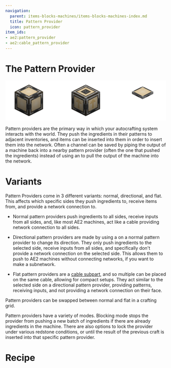 ```yaml
---
navigation:
  parent: items-blocks-machines/items-blocks-machines-index.md
  title: Pattern Provider
  icon: pattern_provider
item_ids:
- ae2:pattern_provider
- ae2:cable_pattern_provider
---
```

# The Pattern Provider

![Pattern Providers](../assets/assemblies/pattern_provider_variants.png)

Pattern providers are the primary way in which your autocrafting system interacts with the world. They push the ingredients in
their patterns to adjacent inventories, and items can be inserted into them in order to insert them into the network. Often
a channel can be saved by piping the output of a machine back into a nearby pattern provider (often the one that pushed the ingredients)
instead of using an <ItemLink id="import_bus" /> to pull the output of the machine into the network.

# Variants

Pattern Providers come in 3 different variants: normal, directional, and flat. This affects which specific sides they push
ingredients to, receive items from, and provide a network connection to.

- Normal pattern providers push ingredients to all sides, receive inputs from all sides, and, like most AE2 machines, act
like a cable providing network connection to all sides.

- Directional pattern providers are made by using a <ItemLink id="certus_quartz_wrench" /> on a normal pattern provider to change its
direction. They only push ingredients to the selected side, receive inputs from all sides, and specifically don't provide a network
connection on the selected side. This allows them to push to AE2 machines without connecting networks, if you want to make a subnetwork.

- Flat pattern providers are a [cable subpart](../ae2-mechanics/cable-subparts.md), and so multiple can be placed on the same cable, allowing for compact setups.
They act similar to the selected side on a directional pattern provider, providing patterns, receiving inputs, and not
providing a network connection on their face.

Pattern providers can be swapped between normal and flat in a crafting grid.

Pattern providers have a variety of modes. Blocking mode stops the provider from pushing a new batch of ingredients if there are already
ingredients in the machine. There are also options to lock the provider under various redstone conditions, or until the result of the
previous craft is inserted into that specific pattern provider.

# Recipe

<RecipeFor id="pattern_provider" />
<RecipeFor id="cable_pattern_provider" />